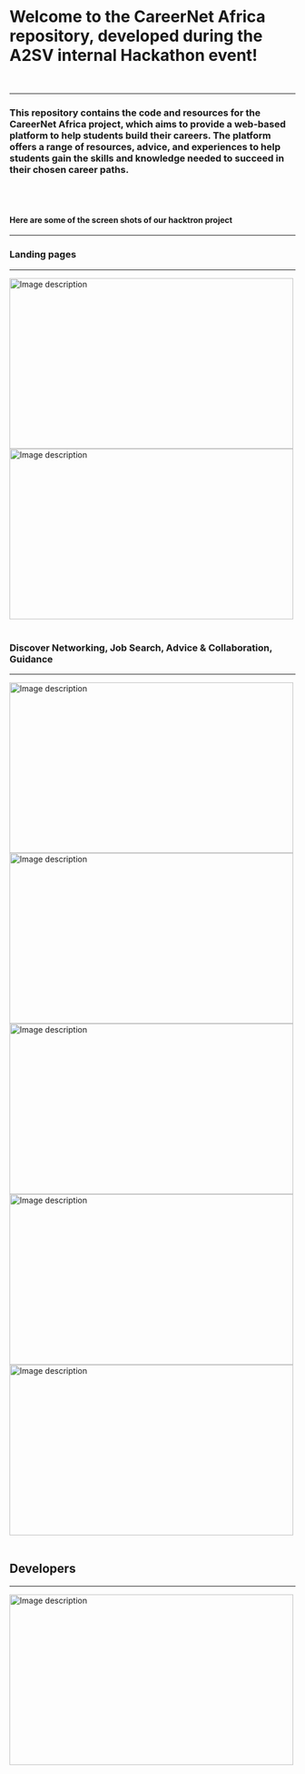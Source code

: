 # Welcome to the CareerNet Africa repository, developed during the A2SV internal Hackathon event!

<br>
<hr>

### This repository contains the code and resources for the CareerNet Africa project, which aims to provide a web-based platform to help students build their careers. The platform offers a range of resources, advice, and experiences to help students gain the skills and knowledge needed to succeed in their chosen career paths.

<br/>

<br/>

#### Here are some of the screen shots of our hacktron project

<hr />

### Landing pages

<hr/>

<img src="https://github.com/dawit01/CareerNet-Africa/assets/84455217/a5cdb89d-9cb8-4f7a-92c1-1855e308a375" alt="Image description" width="500" height="300">

<img src="https://github.com/dawit01/CareerNet-Africa/assets/84455217/8caaa4e8-ec9f-4442-9109-fa51eff3c7e0" alt="Image description" width="500" height="300">


<br/>
<br/>


### Discover Networking, Job Search, Advice & Collaboration, Guidance

<hr/>



<img src="https://github.com/dawit01/CareerNet-Africa/assets/84455217/96f43a2c-497f-4dd5-8829-023bb11a9d6e" alt="Image description" width="500" height="300">

<img src="https://github.com/dawit01/CareerNet-Africa/assets/84455217/176d677b-1a5e-41ce-8646-e03f45a069e2" alt="Image description" width="500" height="300">

<img src="https://github.com/dawit01/CareerNet-Africa/assets/84455217/13017c68-c1fc-4d5e-adbf-426ba68ed547" alt="Image description" width="500" height="300">

<img src="https://github.com/dawit01/CareerNet-Africa/assets/84455217/9d7e25e6-e24e-483e-b70b-4727673c62df" alt="Image description" width="500" height="300">

<img src="https://github.com/dawit01/CareerNet-Africa/assets/84455217/1c4e6f73-e3de-442e-83eb-f1e250c7b6fc" alt="Image description" width="500" height="300">


<br/>
<br/>


## Developers

<hr/>
<img src="https://github.com/dawit01/CareerNet-Africa/assets/84455217/014ace70-5e39-4ce5-a785-9aa6920edc66" alt="Image description" width="500" height="300">





